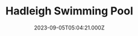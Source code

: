 ---
date: 2023-09-05T05:04:21.000Z
title: Hadleigh Swimming Pool
latitude: 52.04454122139633
longitude: 0.9586564785024496
category: checkin
---